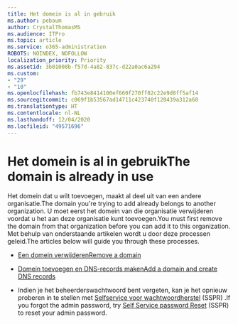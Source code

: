 ```yaml
---
title: Het domein is al in gebruik
ms.author: pebaum
author: CrystalThomasMS
ms.audience: ITPro
ms.topic: article
ms.service: o365-administration
ROBOTS: NOINDEX, NOFOLLOW
localization_priority: Priority
ms.assetid: 3b01008b-f57d-4a82-837c-d22a0ac6a294
ms.custom:
- "29"
- "10"
ms.openlocfilehash: fb743e8414100ef660f270ff82c22e9d8ff5af14
ms.sourcegitcommit: c069f1b53567ad14711c423740f120439a312a60
ms.translationtype: HT
ms.contentlocale: nl-NL
ms.lasthandoff: 12/04/2020
ms.locfileid: "49571696"
---
```

# <a name="the-domain-is-already-in-use"></a><span data-ttu-id="4e247-102">Het domein is al in gebruik</span><span class="sxs-lookup"><span data-stu-id="4e247-102">The domain is already in use</span></span>

<span data-ttu-id="4e247-103">Het domein dat u wilt toevoegen, maakt al deel uit van een andere organisatie.</span><span class="sxs-lookup"><span data-stu-id="4e247-103">The domain you're trying to add already belongs to another organization.</span></span> <span data-ttu-id="4e247-104">U moet eerst het domein van die organisatie verwijderen voordat u het aan deze organisatie kunt toevoegen.</span><span class="sxs-lookup"><span data-stu-id="4e247-104">You must first remove the domain from that organization before you can add it to this organization.</span></span> <span data-ttu-id="4e247-105">Met behulp van onderstaande artikelen wordt u door deze processen geleid.</span><span class="sxs-lookup"><span data-stu-id="4e247-105">The articles below will guide you through these processes.</span></span>
  
- [<span data-ttu-id="4e247-106">Een domein verwijderen</span><span class="sxs-lookup"><span data-stu-id="4e247-106">Remove a domain</span></span>](https://docs.microsoft.com/microsoft-365/admin/get-help-with-domains/remove-a-domain)

- [<span data-ttu-id="4e247-107">Domein toevoegen en DNS-records maken</span><span class="sxs-lookup"><span data-stu-id="4e247-107">Add a domain and create DNS records</span></span>](https://docs.microsoft.com/microsoft-365/admin/get-help-with-domains/create-dns-records-at-any-dns-hosting-provider)

- <span data-ttu-id="4e247-108">Indien je het beheerderswachtwoord bent vergeten, kan je het opnieuw proberen in te stellen met [Selfservice voor wachtwoordherstel](https://passwordreset.microsoftonline.com/) (SSPR) .</span><span class="sxs-lookup"><span data-stu-id="4e247-108">If you forgot the admin password, try [Self Service password Reset](https://passwordreset.microsoftonline.com/) (SSPR) to reset your admin password.</span></span>
